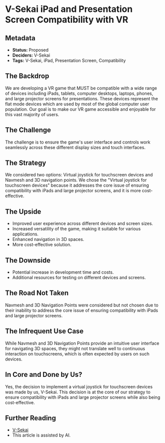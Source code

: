 # V-Sekai iPad and Presentation Screen Compatibility with VR

## Metadata

- **Status:** Proposed
- **Deciders:** V-Sekai
- **Tags:** V-Sekai, iPad, Presentation Screen, Compatibility

## The Backdrop

We are developing a VR game that MUST be compatible with a wide range of devices including iPads, tablets, computer desktops, laptops, phones, and large projector screens for presentations. These devices represent the flat mode devices which are used by most of the global computer user population. Our goal is to make our VR game accessible and enjoyable for this vast majority of users.

## The Challenge

The challenge is to ensure the game's user interface and controls work seamlessly across these different display sizes and touch interfaces.

## The Strategy

We considered two options: Virtual joystick for touchscreen devices and Navmesh and 3D navigation points. We chose the "Virtual joystick for touchscreen devices" because it addresses the core issue of ensuring compatibility with iPads and large projector screens, and it is more cost-effective.

## The Upside

- Improved user experience across different devices and screen sizes.
- Increased versatility of the game, making it suitable for various applications.
- Enhanced navigation in 3D spaces.
- More cost-effective solution.

## The Downside

- Potential increase in development time and costs.
- Additional resources for testing on different devices and screens.

## The Road Not Taken

Navmesh and 3D Navigation Points were considered but not chosen due to their inability to address the core issue of ensuring compatibility with iPads and large projector screens.

## The Infrequent Use Case

While Navmesh and 3D Navigation Points provide an intuitive user interface for navigating 3D spaces, they might not translate well to continuous interaction on touchscreens, which is often expected by users on such devices.

## In Core and Done by Us? 

Yes, the decision to implement a virtual joystick for touchscreen devices was made by us, V-Sekai. This decision is at the core of our strategy to ensure compatibility with iPads and large projector screens while also being cost-effective.

## Further Reading

- [V-Sekai](https://v-sekai.org/)
- This article is assisted by AI.
